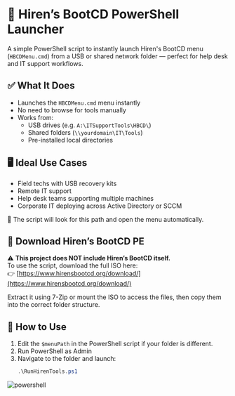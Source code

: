 # 🧰 Hiren’s BootCD PowerShell Launcher

A simple PowerShell script to instantly launch Hiren's BootCD menu (`HBCDMenu.cmd`) from a USB or shared network folder — perfect for help desk and IT support workflows.

## ✅ What It Does

- Launches the `HBCDMenu.cmd` menu instantly
- No need to browse for tools manually
- Works from:
  - USB drives (e.g. `A:\ITSupportTools\HBCD\`)
  - Shared folders (`\\yourdomain\IT\Tools`)
  - Pre-installed local directories

## 🖥️ Ideal Use Cases

- Field techs with USB recovery kits
- Remote IT support
- Help desk teams supporting multiple machines
- Corporate IT deploying across Active Directory or SCCM

📌 The script will look for this path and open the menu automatically.

## 💾 Download Hiren’s BootCD PE

⚠️ **This project does NOT include Hiren’s BootCD itself.**  
To use the script, download the full ISO here:  
👉 [https://www.hirensbootcd.org/download/](https://www.hirensbootcd.org/download/)

Extract it using 7-Zip or mount the ISO to access the files, then copy them into the correct folder structure.

## 🚀 How to Use

1. Edit the `$menuPath` in the PowerShell script if your folder is different.
2. Run PowerShell as Admin
3. Navigate to the folder and launch:
   ```powershell
   .\RunHirenTools.ps1
![powershell](https://github.com/user-attachments/assets/9bb5af5a-ac6a-473d-b692-93fec001e6cc)



